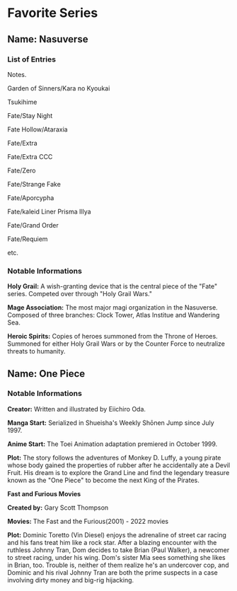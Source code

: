 # Favorite Series
## Name: Nasuverse
### List of Entries
Notes.

Garden of Sinners/Kara no Kyoukai

Tsukihime

Fate/Stay Night

Fate Hollow/Ataraxia

Fate/Extra

Fate/Extra CCC

Fate/Zero

Fate/Strange Fake

Fate/Aporcypha

Fate/kaleid Liner Prisma Illya

Fate/Grand Order

Fate/Requiem

etc.
### Notable Informations
**Holy Grail:** A wish-granting device that is the central piece of the "Fate" series. Competed over through "Holy Grail Wars."

**Mage Association:** The most major magi organization in the Nasuverse. Composed of three branches: Clock Tower, Atlas Institue and Wandering Sea.

**Heroic Spirits:** Copies of heroes summoned from the Throne of Heroes. Summoned for either Holy Grail Wars or by the Counter Force to neutralize threats to humanity.

## Name: One Piece
### Notable Informations

**Creator:** Written and illustrated by Eiichiro Oda.

**Manga Start:** Serialized in Shueisha's Weekly Shōnen Jump since July 1997.

**Anime Start:** The Toei Animation adaptation premiered in October 1999.

**Plot:** The story follows the adventures of Monkey D. Luffy, a young pirate whose body gained the properties of rubber after he accidentally ate a Devil Fruit. His dream is to explore the Grand Line and find the legendary treasure known as the "One Piece" to become the next King of the Pirates.


**Fast and Furious Movies**

**Created by:** Gary Scott Thompson

**Movies:** The Fast and the Furious(2001) - 2022 movies

**Plot:** Dominic Toretto (Vin Diesel) enjoys the adrenaline of street car racing and his fans treat him like a rock star. After a blazing encounter with the ruthless Johnny Tran, Dom decides to take Brian (Paul Walker), a newcomer to street racing, under his wing. Dom's sister Mia sees something she likes in Brian, too. Trouble is, neither of them realize he's an undercover cop, and Dominic and his rival Johnny Tran are both the prime suspects in a case involving dirty money and big-rig hijacking.

